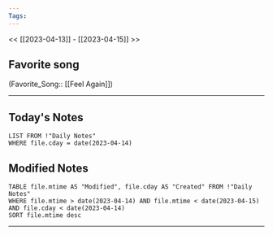 ```yaml
---
Tags:
---
```

<< [[2023-04-13]] - [[2023-04-15]] >>
## Favorite song
(Favorite_Song:: [[Feel Again]])

___
## Today's Notes
```dataview
LIST FROM !"Daily Notes"
WHERE file.cday = date(2023-04-14)
```
## Modified Notes
```dataview
TABLE file.mtime AS "Modified", file.cday AS "Created" FROM !"Daily Notes" 
WHERE file.mtime > date(2023-04-14) AND file.mtime < date(2023-04-15) AND file.cday < date(2023-04-14)
SORT file.mtime desc
```
___
